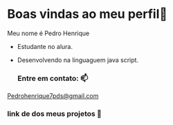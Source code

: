 # Boas vindas ao meu perfil🚙

Meu nome é Pedro Henrique

- Estudante no alura.
- Desenvolvendo na linguaguem java script.

  ### Entre em contato: 📫

 Pedrohenrique7pds@gmail.com

  ### link de dos meus projetos 💼

  <iframe src=">https://editor.p5js.org/Pedrohenrique77/sketches/MxX_y7rJe</iframe>
